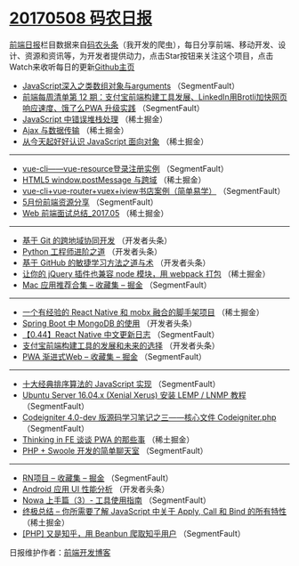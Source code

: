 # [20170508 码农日报](08.md)

[前端日报](http://caibaojian.com/c/news)栏目数据来自[码农头条](http://hao.caibaojian.com/)（我开发的爬虫），每日分享前端、移动开发、设计、资源和资讯等，为开发者提供动力，点击Star按钮来关注这个项目，点击Watch来收听每日的更新[Github主页](https://github.com/kujian/frontendDaily)
* [JavaScript深入之类数组对象与arguments](http://hao.caibaojian.com/37263.html) （SegmentFault）
* [前端每周清单第 12 期：支付宝前端构建工具发展、LinkedIn用Brotli加快网页响应速度、饿了么PWA 升级实践](http://hao.caibaojian.com/37258.html) （SegmentFault）
* [JavaScript 中错误堆栈处理](http://hao.caibaojian.com/37281.html) （稀土掘金）
* [Ajax 与数据传输](http://hao.caibaojian.com/37271.html) （稀土掘金）
* [从今天起好好认识 JavaScript 面向对象](http://hao.caibaojian.com/37272.html) （稀土掘金）

***
* [vue-cli——vue-resource登录注册实例](http://hao.caibaojian.com/37251.html) （SegmentFault）
* [HTML5 window.postMessage 与跨域](http://hao.caibaojian.com/37283.html) （稀土掘金）
* [vue-cli+vue-router+vuex+iview书店案例（简单易学）](http://hao.caibaojian.com/37264.html) （SegmentFault）
* [5月份前端资源分享](http://hao.caibaojian.com/37254.html) （SegmentFault）
* [Web 前端面试总结_2017.05](http://hao.caibaojian.com/37276.html) （稀土掘金）

***
* [基于 Git 的跨地域协同开发](http://hao.caibaojian.com/37341.html) （开发者头条）
* [Python 工程师进阶之道](http://hao.caibaojian.com/37332.html) （开发者头条）
* [基于 GitHub 的敏捷学习方法之道与术](http://hao.caibaojian.com/37333.html) （开发者头条）
* [让你的 jQuery 插件也兼容 node 模块，用 webpack 打包](http://hao.caibaojian.com/37273.html) （稀土掘金）
* [Mac 应用推荐合集 &#8211; 收藏集 &#8211; 掘金](http://hao.caibaojian.com/37265.html) （SegmentFault）

***
* [一个有经验的 React Native 和 mobx 融合的脚手架项目](http://hao.caibaojian.com/37277.html) （稀土掘金）
* [Spring Boot 中 MongoDB 的使用](http://hao.caibaojian.com/37338.html) （开发者头条）
* [【0.44】React Native 中文更新日志](http://hao.caibaojian.com/37256.html) （SegmentFault）
* [支付宝前端构建工具的发展和未来的选择](http://hao.caibaojian.com/37339.html) （开发者头条）
* [PWA 渐进式Web &#8211; 收藏集 &#8211; 掘金](http://hao.caibaojian.com/37257.html) （SegmentFault）

***
* [十大经典排序算法的 JavaScript 实现](http://hao.caibaojian.com/37248.html) （SegmentFault）
* [Ubuntu Server 16.04.x (Xenial Xerus) 安装 LEMP / LNMP 教程](http://hao.caibaojian.com/37260.html) （SegmentFault）
* [Codeigniter 4.0-dev 版源码学习笔记之三——核心文件 Codeigniter.php](http://hao.caibaojian.com/37250.html) （SegmentFault）
* [Thinking in FE 谈谈 PWA 的那些事](http://hao.caibaojian.com/37282.html) （稀土掘金）
* [PHP + Swoole 开发的简单聊天室](http://hao.caibaojian.com/37261.html) （SegmentFault）

***
* [RN项目 &#8211; 收藏集 &#8211; 掘金](http://hao.caibaojian.com/37262.html) （SegmentFault）
* [Android 应用 UI 性能分析](http://hao.caibaojian.com/37334.html) （开发者头条）
* [Nowa 上手篇（3）- 工具使用指南](http://hao.caibaojian.com/37252.html) （SegmentFault）
* [终极总结 &#8211; 你所需要了解 JavaScript 中关于 Apply, Call 和 Bind 的所有特性](http://hao.caibaojian.com/37275.html) （稀土掘金）
* [[PHP] 又是知乎，用 Beanbun 爬取知乎用户](http://hao.caibaojian.com/37255.html) （SegmentFault）

日报维护作者：[前端开发博客](http://caibaojian.com/) 